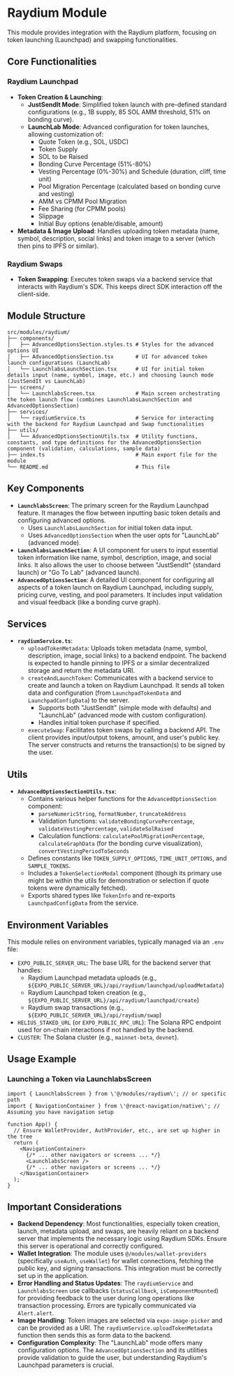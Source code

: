 # Raydium Module

This module provides integration with the Raydium platform, focusing on token launching (Launchpad) and swapping functionalities.

## Core Functionalities

### Raydium Launchpad
- **Token Creation & Launching**:
    - **JustSendIt Mode**: Simplified token launch with pre-defined standard configurations (e.g., 1B supply, 85 SOL AMM threshold, 51% on bonding curve).
    - **LaunchLab Mode**: Advanced configuration for token launches, allowing customization of:
        - Quote Token (e.g., SOL, USDC)
        - Token Supply
        - SOL to be Raised
        - Bonding Curve Percentage (51%-80%)
        - Vesting Percentage (0%-30%) and Schedule (duration, cliff, time unit)
        - Pool Migration Percentage (calculated based on bonding curve and vesting)
        - AMM vs CPMM Pool Migration
        - Fee Sharing (for CPMM pools)
        - Slippage
        - Initial Buy options (enable/disable, amount)
- **Metadata & Image Upload**: Handles uploading token metadata (name, symbol, description, social links) and token image to a server (which then pins to IPFS or similar).

### Raydium Swaps
- **Token Swapping**: Executes token swaps via a backend service that interacts with Raydium\'s SDK. This keeps direct SDK interaction off the client-side.

## Module Structure

```
src/modules/raydium/
├── components/
│   ├── AdvancedOptionsSection.styles.ts # Styles for the advanced options UI
│   ├── AdvancedOptionsSection.tsx       # UI for advanced token launch configurations (LaunchLab)
│   └── LaunchlabsLaunchSection.tsx      # UI for initial token details input (name, symbol, image, etc.) and choosing launch mode (JustSendIt vs LaunchLab)
├── screens/
│   └── LaunchlabsScreen.tsx             # Main screen orchestrating the token launch flow (combines LaunchlabsLaunchSection and AdvancedOptionsSection)
├── services/
│   └── raydiumService.ts                # Service for interacting with the backend for Raydium Launchpad and Swap functionalities
├── utils/
│   └── AdvancedOptionsSectionUtils.tsx  # Utility functions, constants, and type definitions for the AdvancedOptionsSection component (validation, calculations, sample data)
├── index.ts                             # Main export file for the module
└── README.md                            # This file
```

## Key Components

-   **`LaunchlabsScreen`**: The primary screen for the Raydium Launchpad feature. It manages the flow between inputting basic token details and configuring advanced options.
    -   Uses `LaunchlabsLaunchSection` for initial token data input.
    -   Uses `AdvancedOptionsSection` when the user opts for "LaunchLab" (advanced mode).
-   **`LaunchlabsLaunchSection`**: A UI component for users to input essential token information like name, symbol, description, image, and social links. It also allows the user to choose between "JustSendIt" (standard launch) or "Go To Lab" (advanced launch).
-   **`AdvancedOptionsSection`**: A detailed UI component for configuring all aspects of a token launch on Raydium Launchpad, including supply, pricing curve, vesting, and pool parameters. It includes input validation and visual feedback (like a bonding curve graph).

## Services

-   **`raydiumService.ts`**:
    -   `uploadTokenMetadata`: Uploads token metadata (name, symbol, description, image, social links) to a backend endpoint. The backend is expected to handle pinning to IPFS or a similar decentralized storage and return the metadata URI.
    -   `createAndLaunchToken`: Communicates with a backend service to create and launch a token on Raydium Launchpad. It sends all token data and configuration (from `LaunchpadTokenData` and `LaunchpadConfigData`) to the server.
        -   Supports both "JustSendIt" (simple mode with defaults) and "LaunchLab" (advanced mode with custom configuration).
        -   Handles initial token purchase if specified.
    -   `executeSwap`: Facilitates token swaps by calling a backend API. The client provides input/output tokens, amount, and user\'s public key. The server constructs and returns the transaction(s) to be signed by the user.

## Utils

-   **`AdvancedOptionsSectionUtils.tsx`**:
    -   Contains various helper functions for the `AdvancedOptionsSection` component:
        -   `parseNumericString`, `formatNumber`, `truncateAddress`
        -   Validation functions: `validateBondingCurvePercentage`, `validateVestingPercentage`, `validateSolRaised`
        -   Calculation functions: `calculatePoolMigrationPercentage`, `calculateGraphData` (for the bonding curve visualization), `convertVestingPeriodToSeconds`
    -   Defines constants like `TOKEN_SUPPLY_OPTIONS`, `TIME_UNIT_OPTIONS`, and `SAMPLE_TOKENS`.
    -   Includes a `TokenSelectionModal` component (though its primary use might be within the utils for demonstration or selection if quote tokens were dynamically fetched).
    -   Exports shared types like `TokenInfo` and re-exports `LaunchpadConfigData` from the service.

## Environment Variables

This module relies on environment variables, typically managed via an `.env` file:

-   `EXPO_PUBLIC_SERVER_URL`: The base URL for the backend server that handles:
    -   Raydium Launchpad metadata uploads (e.g., `${EXPO_PUBLIC_SERVER_URL}/api/raydium/launchpad/uploadMetadata`)
    -   Raydium Launchpad token creation (e.g., `${EXPO_PUBLIC_SERVER_URL}/api/raydium/launchpad/create`)
    -   Raydium swap transactions (e.g., `${EXPO_PUBLIC_SERVER_URL}/api/raydium/swap`)
-   `HELIUS_STAKED_URL` (or `EXPO_PUBLIC_RPC_URL`): The Solana RPC endpoint used for on-chain interactions if not handled by the backend.
-   `CLUSTER`: The Solana cluster (e.g., `mainnet-beta`, `devnet`).

## Usage Example

### Launching a Token via LaunchlabsScreen

```tsx
import { LaunchlabsScreen } from \'@/modules/raydium\'; // or specific path
import { NavigationContainer } from \'@react-navigation/native\'; // Assuming you have navigation setup

function App() {
  // Ensure WalletProvider, AuthProvider, etc., are set up higher in the tree
  return (
    <NavigationContainer>
      {/* ... other navigators or screens ... */}
      <LaunchlabsScreen />
      {/* ... other navigators or screens ... */}
    </NavigationContainer>
  );
}
```

## Important Considerations

-   **Backend Dependency**: Most functionalities, especially token creation, launch, metadata upload, and swaps, are heavily reliant on a backend server that implements the necessary logic using Raydium SDKs. Ensure this server is operational and correctly configured.
-   **Wallet Integration**: The module uses `@/modules/wallet-providers` (specifically `useAuth`, `useWallet`) for wallet connections, fetching the public key, and signing transactions. This integration must be correctly set up in the application.
-   **Error Handling and Status Updates**: The `raydiumService` and `LaunchlabsScreen` use callbacks (`statusCallback`, `isComponentMounted`) for providing feedback to the user during long operations like transaction processing. Errors are typically communicated via `Alert.alert`.
-   **Image Handling**: Token images are selected via `expo-image-picker` and can be provided as a URI. The `raydiumService.uploadTokenMetadata` function then sends this as form data to the backend.
-   **Configuration Complexity**: The "LaunchLab" mode offers many configuration options. The `AdvancedOptionsSection` and its utilities provide validation to guide the user, but understanding Raydium\'s Launchpad parameters is crucial. 